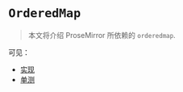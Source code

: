 # `OrderedMap`

> 本文将介绍 ProseMirror 所依赖的 `orderedmap`.

可见：

- [实现](./index.ts)
- [单测](./orderedMap.test.js)
